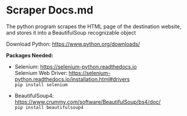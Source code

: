 # Scraper Docs.md

The python program scrapes the HTML page of the destination website, and stores it into a BeautifulSoup recognizable object

Download Python: https://www.python.org/downloads/

**Packages Needed:**

- Selenium: https://selenium-python.readthedocs.io  
Selenium Web Driver: https://selenium-python.readthedocs.io/installation.html#drivers  
`pip install selenium`

- BeautifulSoup4: https://www.crummy.com/software/BeautifulSoup/bs4/doc/  
`pip install beautifulsoup4`
